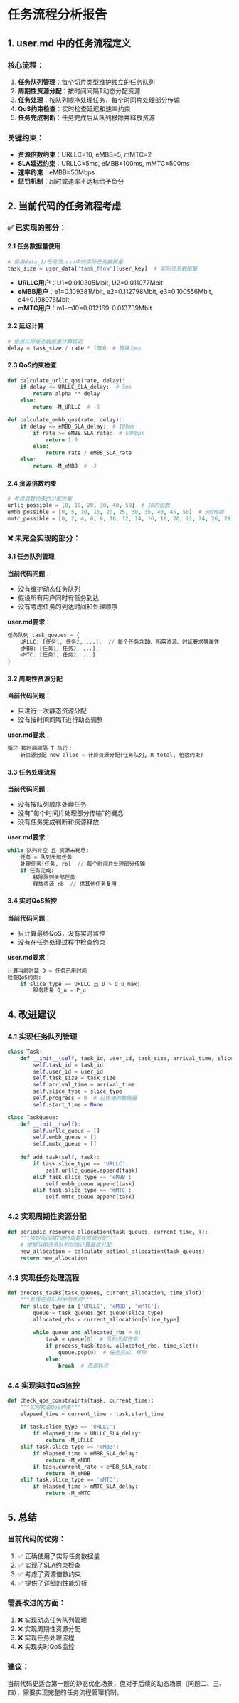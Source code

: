 # 任务流程分析报告

## 1. user.md 中的任务流程定义

### 核心流程：
1. **任务队列管理**：每个切片类型维护独立的任务队列
2. **周期性资源分配**：按时间间隔T动态分配资源
3. **任务处理**：按队列顺序处理任务，每个时间片处理部分传输
4. **QoS约束检查**：实时检查延迟和速率约束
5. **任务完成判断**：任务完成后从队列移除并释放资源

### 关键约束：
- **资源倍数约束**：URLLC=10, eMBB=5, mMTC=2
- **SLA延迟约束**：URLLC≤5ms, eMBB≤100ms, mMTC≤500ms
- **速率约束**：eMBB≥50Mbps
- **惩罚机制**：超时或速率不达标给予负分

## 2. 当前代码的任务流程考虑

### ✅ 已实现的部分：

#### 2.1 任务数据量使用
```python
# 使用data_1/任务流.csv中的实际任务数据量
task_size = user_data['task_flow'][user_key]  # 实际任务数据量
```
- **URLLC用户**：U1=0.010305Mbit, U2=0.011077Mbit
- **eMBB用户**：e1=0.109381Mbit, e2=0.112798Mbit, e3=0.100556Mbit, e4=0.198076Mbit
- **mMTC用户**：m1-m10=0.012169-0.013739Mbit

#### 2.2 延迟计算
```python
# 使用实际任务数据量计算延迟
delay = task_size / rate * 1000  # 转换为ms
```

#### 2.3 QoS约束检查
```python
def calculate_urllc_qos(rate, delay):
    if delay <= URLLC_SLA_delay:  # 5ms
        return alpha ** delay
    else:
        return -M_URLLC  # -5

def calculate_embb_qos(rate, delay):
    if delay <= eMBB_SLA_delay:  # 100ms
        if rate >= eMBB_SLA_rate:  # 50Mbps
            return 1.0
        else:
            return rate / eMBB_SLA_rate
    else:
        return -M_eMBB  # -3
```

#### 2.4 资源倍数约束
```python
# 考虑倍数约束的分配方案
urllc_possible = [0, 10, 20, 30, 40, 50]  # 10的倍数
embb_possible = [0, 5, 10, 15, 20, 25, 30, 35, 40, 45, 50]  # 5的倍数
mmtc_possible = [0, 2, 4, 6, 8, 10, 12, 14, 16, 18, 20, 22, 24, 26, 28, 30, 32, 34, 36, 38, 40, 42, 44, 46, 48, 50]  # 2的倍数
```

### ❌ 未完全实现的部分：

#### 3.1 任务队列管理
**当前代码问题**：
- 没有维护动态任务队列
- 假设所有用户同时有任务到达
- 没有考虑任务的到达时间和处理顺序

**user.md要求**：
```python
任务队列 task_queues = {
    URLLC: [任务1, 任务2, ...],  // 每个任务含ID、所需资源、时延要求等属性
    eMBB: [任务1, 任务2, ...],
    mMTC: [任务1, 任务2, ...]
}
```

#### 3.2 周期性资源分配
**当前代码问题**：
- 只进行一次静态资源分配
- 没有按时间间隔T进行动态调整

**user.md要求**：
```python
循环 按时间间隔 T 执行：
    新资源分配 new_alloc = 计算资源分配(任务队列, R_total, 倍数约束)
```

#### 3.3 任务处理流程
**当前代码问题**：
- 没有按队列顺序处理任务
- 没有"每个时间片处理部分传输"的概念
- 没有任务完成判断和资源释放

**user.md要求**：
```python
while 队列非空 且 资源未耗尽:
    任务 = 队列头部任务
    处理任务(任务, rb)  // 每个时间片处理部分传输
    if 任务完成:
        移除队列头部任务
        释放资源 rb  // 供其他任务复用
```

#### 3.4 实时QoS监控
**当前代码问题**：
- 只计算最终QoS，没有实时监控
- 没有在任务处理过程中检查约束

**user.md要求**：
```python
计算当前时延 D = 任务已用时间
检查QoS约束:
    if slice_type == URLLC 且 D > D_u_max:
        服务质量 Q_u = P_u
```

## 4. 改进建议

### 4.1 实现任务队列管理
```python
class Task:
    def __init__(self, task_id, user_id, task_size, arrival_time, slice_type):
        self.task_id = task_id
        self.user_id = user_id
        self.task_size = task_size
        self.arrival_time = arrival_time
        self.slice_type = slice_type
        self.progress = 0  # 已传输的数据量
        self.start_time = None

class TaskQueue:
    def __init__(self):
        self.urllc_queue = []
        self.embb_queue = []
        self.mmtc_queue = []
    
    def add_task(self, task):
        if task.slice_type == 'URLLC':
            self.urllc_queue.append(task)
        elif task.slice_type == 'eMBB':
            self.embb_queue.append(task)
        elif task.slice_type == 'mMTC':
            self.mmtc_queue.append(task)
```

### 4.2 实现周期性资源分配
```python
def periodic_resource_allocation(task_queues, current_time, T):
    """按时间间隔T进行周期性资源分配"""
    # 根据当前任务队列状态计算最优分配
    new_allocation = calculate_optimal_allocation(task_queues)
    return new_allocation
```

### 4.3 实现任务处理流程
```python
def process_tasks(task_queues, current_allocation, time_slot):
    """处理任务队列中的任务"""
    for slice_type in ['URLLC', 'eMBB', 'mMTC']:
        queue = task_queues.get_queue(slice_type)
        allocated_rbs = current_allocation[slice_type]
        
        while queue and allocated_rbs > 0:
            task = queue[0]  # 队列头部任务
            if process_task(task, allocated_rbs, time_slot):
                queue.pop(0)  # 任务完成，移除
            else:
                break  # 资源耗尽
```

### 4.4 实现实时QoS监控
```python
def check_qos_constraints(task, current_time):
    """实时检查QoS约束"""
    elapsed_time = current_time - task.start_time
    
    if task.slice_type == 'URLLC':
        if elapsed_time > URLLC_SLA_delay:
            return -M_URLLC
    elif task.slice_type == 'eMBB':
        if elapsed_time > eMBB_SLA_delay:
            return -M_eMBB
        if task.current_rate < eMBB_SLA_rate:
            return -M_eMBB
    elif task.slice_type == 'mMTC':
        if elapsed_time > mMTC_SLA_delay:
            return -M_mMTC
```

## 5. 总结

### 当前代码的优势：
1. ✅ 正确使用了实际任务数据量
2. ✅ 实现了SLA约束检查
3. ✅ 考虑了资源倍数约束
4. ✅ 提供了详细的性能分析

### 需要改进的方面：
1. ❌ 实现动态任务队列管理
2. ❌ 实现周期性资源分配
3. ❌ 实现任务处理流程
4. ❌ 实现实时QoS监控

### 建议：
当前代码更适合第一题的静态优化场景，但对于后续的动态场景（问题二、三、四），需要实现完整的任务流程管理机制。 
